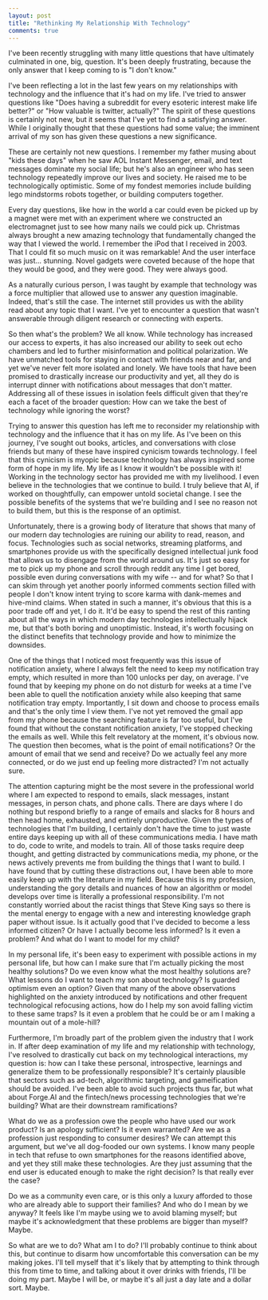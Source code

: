 ```yaml
---
layout: post
title: "Rethinking My Relationship With Technology"
comments: true
---
```


I've been recently struggling with many little questions that have ultimately culminated in one, big, question. It's been deeply frustrating, because the only answer that I keep coming to is "I don't know."

I've been reflecting a lot in the last few years on my relationships with technology and the influence that it's had on my life. I've tried to answer questions like "Does having a subreddit for every esoteric interest make life better?" or "How valuable is twitter, actually?" The spirit of these questions is certainly not new, but it seems that I've yet to find a satisfying answer. While I originally thought that these questions had some value; the imminent arrival of my son has given these questions a new significance.

These are certainly not new questions. I remember my father musing about "kids these days" when he saw AOL Instant Messenger, email, and text messages dominate my social life; but he's also an engineer who has seen technology repeatedly improve our lives and society. He raised me to be technologically optimistic. Some of my fondest memories include building lego mindstorms robots together, or building computers together.

Every day questions, like how in the world a car could even be picked up by a magnet were met with an experiment where we constructed an electromagnet just to see how many nails we could pick up. Christmas always brought a new amazing technology that fundamentally changed the way that I viewed the world. I remember the iPod that I received in 2003. That I could fit so much music on it was remarkable! And the user interface was just... stunning. Novel gadgets were coveted because of the hope that they would be good, and they were good. They were always good.

As a naturally curious person, I was taught by example that technology was a force multiplier that allowed use to answer any question imaginable. Indeed, that's still the case. The internet still provides us with the ability read about any topic that I want. I've yet to encounter a question that wasn't answerable through diligent research or connecting with experts.

So then what's the problem? We all know. While technology has increased our access to experts, it has also increased our ability to seek out echo chambers and led to further misinformation and political polarization. We have unmatched tools for staying in contact with friends near and far, and yet we've never felt more isolated and lonely. We have tools that have been promised to drastically increase our productivity and yet, all they do is interrupt dinner with notifications about messages that don't matter. Addressing all of these issues in isolation feels difficult given that they're each a facet of the broader question: How can we take the best of technology while ignoring the worst?

Trying to answer this question has left me to reconsider my relationship with technology and the influence that it has on my life. As I've been on this journey, I've sought out books, articles, and conversations with close friends but many of these have inspired cynicism towards technology. I feel that this cynicism is myopic because technology has always inspired some form of hope in my life. My life as I know it wouldn't be possible with it! Working in the technology sector has provided me with my livelihood. I even believe in the technologies that we continue to build. I truly believe that AI, if worked on thoughtfully, can empower untold societal change. I see the possible benefits of the systems that we're building and I see no reason not to build them, but this is the response of an optimist.

Unfortunately, there is a growing body of literature that shows that many of our modern day technologies are ruining our ability to read, reason, and focus. Technologies such as social networks, streaming platforms, and smartphones provide us with the specifically designed intellectual junk food that allows us to disengage from the world around us. It's just so easy for me to pick up my phone and scroll through reddit any time I get bored, possible even during conversations with my wife -- and for what? So that I can skim through yet another poorly informed comments section filled with people I don't know intent trying to score karma with dank-memes and hive-mind claims. When stated in such a manner, it's obvious that this is a poor trade off and yet, I do it. It'd be easy to spend the rest of this ranting about all the ways in which modern day technologies intellectually hijack me, but that's both boring and unoptimistic. Instead, it's worth focusing on the distinct benefits that technology provide and how to minimize the downsides.

One of the things that I noticed most frequently was this issue of notification anxiety, where I always felt the need to keep my notification tray empty, which resulted in more than 100 unlocks per day, on average. I've found that by keeping my phone on do not disturb for weeks at a time I've been able to quell the notification anxiety while also keeping that same notification tray empty. Importantly, I sit down and choose to process emails and that's the only time I view them. I've not yet removed the gmail app from my phone because the searching feature is far too useful, but I've found that without the constant notification anxiety, I've stopped checking the emails as well. While this felt revelatory at the moment, it's obvious now. The question then becomes, what is the point of email notifications? Or the amount of email that we send and receive? Do we actually feel any more connected, or do we just end up feeling more distracted? I'm not actually sure.

The attention capturing might be the most severe in the professional world where I am expected to respond to emails, slack messages, instant messages, in person chats, and phone calls. There are days where I do nothing but respond briefly to a range of emails and slacks for 8 hours and then head home, exhausted, and entirely unproductive. Given the types of technologies that I'm building, I certainly don't have the time to just waste entire days keeping up with all of these communications media. I have math to do, code to write, and models to train. All of those tasks require deep thought, and getting distracted by communications media, my phone, or the news actively prevents me from building the things that I want to build. I have found that by cutting these distractions out, I have been able to more easily keep up with the literature in my field. Because this is my profession, understanding the gory details and nuances of how an algorithm or model develops over time is literally a professional responsibility. I'm not constantly worried about the racist things that Steve King says so there is the mental energy to engage with a new and interesting knowledge graph paper without issue. Is it actually good that I've decided to become a less informed citizen? Or have I actually become less informed? Is it even a problem? And what do I want to model for my child?

In my personal life, it's been easy to experiment with possible actions in my personal life, but how can I make sure that I'm actually picking the most healthy solutions? Do we even know what the most healthy solutions are? What lessons do I want to teach my son about technology? Is guarded optimism even an option? Given that many of the above observations highlighted on the anxiety introduced by notifications and other frequent technological refocusing actions, how do I help my son avoid falling victim to these same traps? Is it even a problem that he could be or am I making a mountain out of a mole-hill?

Furthermore, I'm broadly part of the problem given the industry that I work in. If after deep examination of my life and my relationship with technology, I've resolved to drastically cut back on my technological interactions, my question is: how can I take these personal, introspective, learnings and generalize them to be professionally responsible? It's certainly plausible that sectors such as ad-tech, algorithmic targeting, and gameification should be avoided. I've been able to avoid such projects thus far, but what about Forge.AI and the fintech/news processing technologies that we're building? What are their downstream ramifications?

What do we as a profession owe the people who have used our work product? Is an apology sufficient? Is it even warranted? Are we as a profession just responding to consumer desires? We can attempt this argument, but we've all dog-fooded our own systems. I know many people in tech that refuse to own smartphones for the reasons identified above, and yet they still make these technologies. Are they just assuming that the end user is educated enough to make the right decision? Is that really ever the case?

Do we as a community even care, or is this only a luxury afforded to those who are already able to support their families? And who do I mean by we anyway? It feels like I'm maybe using we to avoid blaming myself; but maybe it's acknowledgment that these problems are bigger than myself? Maybe.

So what are we to do? What am I to do? I'll probably continue to think about this, but continue to disarm how uncomfortable this conversation can be my making jokes. I'll tell myself that it's likely that by attempting to think through this from time to time, and talking about it over drinks with friends, I'll be doing my part. Maybe I will be, or maybe it's all just a day late and a dollar sort. Maybe.
